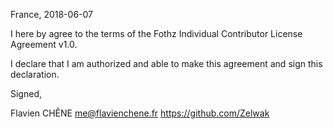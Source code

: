

France, 2018-06-07

I here by agree to the terms of the Fothz Individual Contributor License Agreement v1.0.

I declare that I am authorized and able to make this agreement and sign this declaration.

Signed,

Flavien CHÊNE me@flavienchene.fr https://github.com/Zelwak
